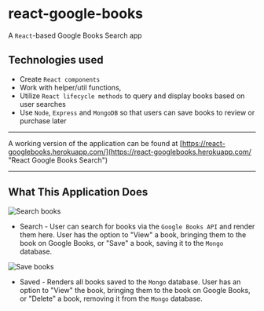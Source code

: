 # react-google-books

A `React`-based Google Books Search app

## Technologies used
- Create `React components`
- Work with helper/util functions,
- Utilize `React lifecycle methods` to query and display books based on user searches
- Use `Node`, `Express` and `MongoDB` so that users can save books to review or purchase later

---

A working version of the application can be found at [https://react-googlebooks.herokuapp.com/](https://react-googlebooks.herokuapp.com/ "React Google Books Search")

---
## What This Application Does

![Search books](./screenshots/screenshot-search.png)
* Search - User can search for books via the `Google Books API` and render them here. User has the option to "View" a book, bringing them to the book on Google Books, or "Save" a book, saving it to the `Mongo` database.

![Save books](./screenshots/screenshot-saved.png)
* Saved - Renders all books saved to the `Mongo` database. User has an option to "View" the book, bringing them to the book on Google Books, or "Delete" a book, removing it from the `Mongo` database.
